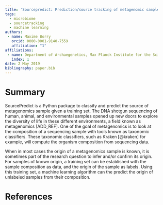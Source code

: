 ```yaml
---
title: 'Sourcepredict: Prediction/source tracking of metagenomic samples source using machine learning'
tags:
  - microbiome
  - sourcetracking
  - machine learning
authors:
 - name: Maxime Borry
   orcid: 0000-0001-9140-7559
   affiliation: "1"
affiliations:
 - name: Department of Archaegenetics, Max Planck Institute for the Science of Human Histoy, Jena, 07745, Germany
   index: 1
date: 2 May 2019
bibliography: paper.bib
---
```


# Summary

SourcePredict is a Python package to classify and predict the source of metagenomics sample given a training set.
The DNA shotgun sequencing of human, animal, and environmental samples opened up new doors to explore the diversity of life in these different environments, a field known as metagenomics [ADD_REF].
One of the goal of metagenomics is to look at the composition of a sequencing sample with tools known as taxonomic classifiers.
These taxonomic classifiers, such as Kraken [@kraken] for example, will compute the organism composition from sequencing data.

When in most cases the origin of a metagenomics sample is known, it is sometimes part of the research question to infer and/or confirm its origin.
For samples of known origin, a training set can be established with the sample composition as data, and the origin of the sample as labels.
Using this training set, a machine learning algorithm can the predict the origin of unlabeled samples from their composition.

# References
